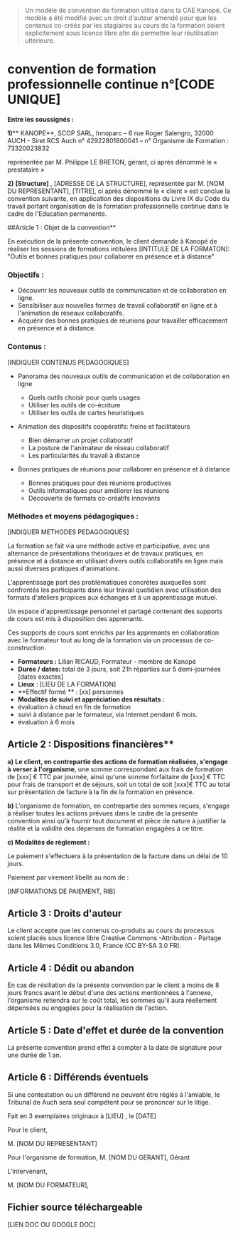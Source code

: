 <!--

---
title: Convention de formation 
description: Un modèle de convention de formation utilisé dans la CAE Kanopé. Ce modèle a été modifié avec un droit d'auteur amendé pour que les contenus co-créés par les stagiaires au cours de la formation soient explicitement sous licence libre afin de permettre leur réutilisation ultérieure. 
image_url: 
---

-->

> Un modèle de convention de formation utilisé dans la CAE Kanopé. Ce modèle a été modifié avec un droit d'auteur amendé pour que les contenus co-créés par les stagiaires au cours de la formation soient explicitement sous licence libre afin de permettre leur réutilisation ultérieure.


# convention  de formation professionnelle continue n°[CODE UNIQUE]


**Entre les soussignés :**

**1)**** KANOPE**, SCOP SARL, Innoparc – 6 rue Roger Salengro, 32000 AUCH - Siret RCS Auch n° 42922801800041 – n° Organisme de Formation : 73320023832

représentée par M. Philippe LE BRETON, gérant, ci après dénommé le «  prestataire »

**2)**  **[Structure]** , [ADRESSE DE LA STRUCTURE], représentée par M. [NOM DU REPRESENTANT], [TITRE], ci après dénommé le « client » est conclue la convention suivante, en application des dispositions du Livre IX du Code du travail portant organisation de la formation professionnelle continue dans le cadre de l&#39;Education permanente.

##Article 1 : Objet de la convention**

En exécution de la présente convention, le client demande à Kanopé de réaliser les sessions de formations intitulées [INTITULE DE LA FORMATON]: &quot;Outils et bonnes pratiques pour collaborer en présence et à distance&quot;

### Objectifs :
  - Découvrir les nouveaux outils de communication et de collaboration en ligne.
  - Sensibiliser aux nouvelles formes de travail collaboratif en ligne et à l&#39;animation de réseaux collaboratifs.
  - Acquérir des bonnes pratiques de réunions pour travailler efficacement en présence et à distance.

### Contenus :

[INDIQUER CONTENUS PEDAGOGIQUES]

- Panorama des nouveaux outils de communication et de collaboration en ligne
  - Quels outils choisir pour quels usages
  - Utiliser les outils de co-écriture
  - Utiliser les outils de cartes heuristiques

- Animation des dispositifs coopératifs: freins et facilitateurs
  - Bien démarrer un projet collaboratif
  - La posture de l&#39;animateur de réseau collaboratif
  - Les particularités du travail à distance

- Bonnes pratiques de réunions pour collaborer en présence et à distance
  - Bonnes pratiques pour des réunions productives
  - Outils informatiques pour améliorer les réunions
  - Découverte de formats co-créatifs innovants


### **Méthodes et moyens pédagogiques :**

[INDIQUER METHODES PEDAGOGIQUES]

La formation se fait via une méthode active et participative, avec une alternance de présentations théoriques et de travaux pratiques, en présence et à distance en utilisant divers outils collaboratifs en ligne mais aussi diverses pratiques d&#39;animations.

L&#39;apprentissage part des problématiques concrètes auxquelles sont confrontés les participants dans leur travail quotidien avec utilisation des formats d&#39;ateliers propices aux échanges et à un apprentissage mutuel.

Un espace d&#39;apprentissage personnel et partagé contenant des supports de cours est mis à disposition des apprenants.

Ces supports de cours sont enrichis par les apprenants en collaboration avec le formateur tout au long de la formation via un processus de co-construction.

- **Formateurs :** Lilian RICAUD, Formateur - membre de Kanopé
- **Durée / dates:** total de 3 jours, soit 21h réparties sur 5 demi-journées [dates exactes]
- **Lieux** : [LIEU DE LA FORMATION]
- **Effectif formé ** : [xx] personnes
- **Modalités de suivi et appréciation des résultats :**
- évaluation à chaud en fin de formation
- suivi à distance par le formateur, via Internet pendant 6 mois.
- évaluation à 6 mois

## Article 2 : Dispositions financières**

**a)** **Le client, en contrepartie des actions de formation réalisées, s&#39;engage à verser à l&#39;organisme**, une somme correspondant aux frais de formation de [xxx] € TTC par journée, ainsi qu&#39;une somme forfaitaire de [xxx] € TTC pour frais de transport et de séjours, soit un total de soit [xxx]€ TTC au total sur présentation de facture à la fin de la formation en présence.

**b)** L&#39;organisme de formation, en contrepartie des sommes reçues, s&#39;engage à réaliser toutes les actions prévues dans le cadre de la présente convention ainsi qu&#39;à fournir tout document et pièce de nature à justifier la réalité et la validité des dépenses de formation engagées à ce titre.



**c) Modalités de règlement :**

Le paiement s&#39;effectuera à la présentation de la facture dans un délai de 10 jours.

Paiement par virement libellé au nom de :

[INFORMATIONS DE PAIEMENT, RIB]

## Article 3 : Droits d&#39;auteur

Le client accepte que les contenus co-produits au cours du processus soient placés sous licence libre Creative Commons -Attribution - Partage dans les Mêmes Conditions 3.0, France  (CC BY-SA 3.0 FR).

## Article 4 : Dédit ou abandon

En cas de résiliation de la présente convention par le client à moins de 8 jours francs avant le début d&#39;une des actions mentionnées à l&#39;annexe, l&#39;organisme retiendra sur le coût total, les sommes qu&#39;il aura réellement dépensées ou engagées pour la réalisation de l&#39;action.

## Article 5 : Date d&#39;effet et durée de la convention

La présente convention prend effet à compter à la date de signature pour une durée de 1 an.

## Article 6 : Différends éventuels

Si une contestation ou un différend ne peuvent être réglés à l&#39;amiable, le Tribunal de Auch sera seul compétent pour se prononcer sur  le litige.

Fait en 3 exemplaires originaux à [LIEU] , le [DATE]



Pour le client,                                            

M. [NOM DU REPRESENTANT]                                           


Pour l&#39;organisme de formation,
M. [NOM DU GERANT], Gérant


L&#39;Intervenant,

M. [NOM DU FORMATEUR],



## Fichier source téléchargeable

[LIEN DOC OU GOOGLE DOC]
